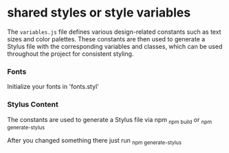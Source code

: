 # shared styles or style variables

The `variables.js` file defines various design-related constants such as text sizes and color palettes. These constants are then used to generate a Stylus file with the corresponding variables and classes, which can be used throughout the project for consistent styling.

### Fonts

Initialize your fonts in 'fonts.styl'

### Stylus Content

The constants are used to generate a Stylus file via npm <sub>npm build</sub> or <sub>npm generate-stylus</sub>

After you changed something there just run <sub>npm generate-stylus</sub>

